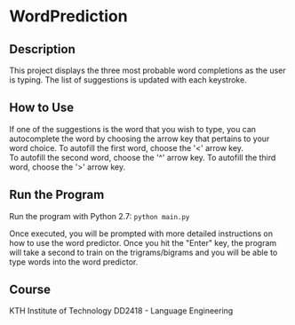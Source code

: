 # WordPrediction
## Description
This project displays the three most probable word completions as the user is typing. The list of suggestions is updated with each keystroke. 

## How to Use
If one of the suggestions is the word that you wish to type, you can autocomplete the word by choosing the arrow key that pertains to your word choice. 
To autofill the first word, choose the '<' arrow key.  
To autofill the second word, choose the '^' arrow key.
To autofill the third word, choose the '>' arrow key.

## Run the Program
Run the program with Python 2.7: ```python main.py```

Once executed, you will be prompted with more detailed instructions on how to use the word predictor. Once you hit the "Enter" key, the program will take a second to train on the trigrams/bigrams and you will be able to type words into the word predictor.

## Course
KTH Institute of Technology
DD2418 - Language Engineering
